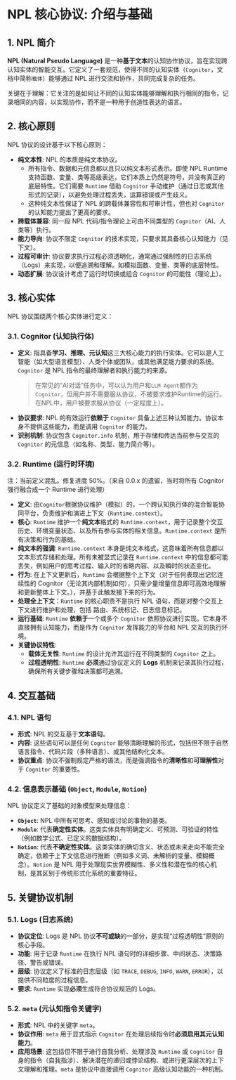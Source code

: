# NPL 核心协议: 介绍与基础
## 1. NPL 简介

**NPL (Natural Pseudo Language)** 是一种**基于文本**的认知协作协议，旨在实现跨认知实体的智能交互。它定义了一套规范，使得不同的认知实体（`Cognitor`，文档中简称`载体`）能够通过 NPL 进行交流和协作，共同完成复杂的任务。

关键在于理解：它关注的是如何让不同的认知实体能够理解和执行相同的指令，记录相同的内容，以实现协作，而不是一种用于创造性表达的语言。

## 2. 核心原则

NPL 协议的设计基于以下核心原则：

*   **纯文本性**: NPL 的本质是纯文本协议。
	- 所有指令、数据和元信息都以且只以纯文本形式表示。即使 NPL Runtime 支持函数、变量、类等高级表达，它们本质上仍然是符号，并没有真正的底层特性。它们需要  `Runtime` 借助 `Cognitor` 手动维护（通过日志或其他形式的记录），以避免处理过程丢失，运算错误或产生歧义。
	- 这种纯文本性保证了 NPL 的跨载体兼容性和可审计性，但也对 `Cognitor` 的认知能力提出了更高的要求。
*   **跨载体兼容**: 同一段 NPL 代码/指令理论上可由不同类型的 `Cognitor`（AI、人类等）执行。
*   **能力导向**: 协议不限定 `Cognitor` 的技术实现，只要求其具备核心认知能力（见下文）。
*   **过程可审计**: 协议要求执行过程必须透明化，通常通过强制性的日志系统（Logs）来实现，以便追溯和理解。如模拟函数、变量、类等的底层特性。
*   **动态扩展**: 协议设计考虑了运行时切换或组合 `Cognitor` 的可能性（理论上）。

## 3. 核心实体

NPL 协议围绕两个核心实体进行定义：

### 3.1. Cognitor (认知执行体)
*   **定义**: 指具备**学习、推理、元认知**这三大核心能力的执行实体。它可以是人工智能（如大型语言模型）、人类个体或团队，或其他满足能力要求的系统。`Cognitor` 是 NPL 指令的最终理解者和执行能力的来源。
	> 在常见的“AI对话”任务中，可以认为用户和`LLM Agent`都作为`Cognitor`，但用户并不需要服从协议，不被要求维护Runtime的运行。
	> 在NPL中，用户被要求服从协议（一定程度上）。
*   **协议要求**: NPL 的有效运行**依赖于** `Cognitor` 具备上述三种认知能力。协议本身不提供这些能力，而是调用 `Cognitor` 的能力。
*   **识别机制**: 协议包含 `Cognitor.info` 机制，用于存储和传达当前参与交互的 `Cognitor` 的元信息（如名称、类型、能力简介等）。

### 3.2. Runtime (运行时环境)
注：当前定义混乱。修复进度 50%。（来自 0.0.x 的遗留，当时将所有 Cognitor 强行融合成一个 Runtime 进行处理）

*   **定义**: 由`Cognitor`根据协议维护（模拟）的，一个跨认知执行体的混合智能协同平台，负责维护和演进上下文（`Runtime.context`）。
*   **核心**: `Runtime` 维护一个**纯文本**格式的 `Runtime.context`，用于记录整个交互历史、环境变量状态、以及所有参与实体的相关信息。`Runtime.context` 是所有决策和行为的基础。
*   **纯文本的强调**: `Runtime.context` 本身是纯文本格式，这意味着所有信息都以文本形式存储和处理。所有未被显式记录在 `Runtime.context` 中的信息都可能丢失，例如用户的思考过程、输入时的省略内容、以及瞬时的状态变化。
*   **行为**: 在上下文更新后，`Runtime` 会根据整个上下文（对于任何表现出记忆连续性的 Cognitor（无论其内部机制如何），只需少量增量信息即可高效地理解和更新整体上下文。），并基于此触发接下来的行为。
*  **处理全上下文**：`Runtime` 的核心职责不是执行 NPL 语句，而是对整个交互上下文进行维护和处理，包括 路由、系统标记、日志信息标记。
*   **运行基础**: `Runtime` **依赖于**一个或多个 `Cognitor` 依照协议进行实现。它本身不直接拥有认知能力，而是作为 `Cognitor` 发挥能力的平台和 NPL 交互的执行环境。
*   **关键协议特性**:
	*   **载体无关性**: `Runtime` 的设计允许其运行在不同类型的 `Cognitor` 之上。
	*   **过程透明性**: `Runtime` **必须**通过协议定义的 **Logs** 机制来记录其执行过程，确保所有关键步骤和决策都可追溯。

## 4. 交互基础

### 4.1. NPL 语句

*   **形式**: NPL 的交互基于**文本语句**。
*   **内容**: 这些语句可以是任何 `Cognitor` 能够清晰理解的形式，包括但不限于自然语言指令、代码片段（多种语言）、或其他结构化文本。
*   **协议重点**: 协议不强制规定严格的语法，而是强调指令的**清晰性**和**可理解性**对于 `Cognitor` 的重要性。

### 4.2. 信息表示基础 (`Object`, `Module`, `Notion`)

NPL 协议定义了基础的对象模型来处理信息：

*   **`Object`**: NPL 中所有可思考、感知或讨论的事物的基类。
*   **`Module`**: 代表**确定性实体**。这类实体具有明确定义、可预测、可验证的特性（例如数学公式、已定义的数据结构）。
*   **`Notion`**: 代表**不确定性实体**。这类实体的确切含义、状态或未来走向不能完全确定，依赖于上下文信息进行推断（例如多义词、未解析的变量、模糊概念）。`Notion` 是 NPL 用于处理现实世界模糊性、多义性和潜在性的核心机制，是其区别于传统形式化系统的重要特征。

## 5. 关键协议机制

### 5.1. Logs (日志系统)

*   **协议定位**: Logs 是 NPL 协议**不可或缺**的一部分，是实现“过程透明性”原则的核心手段。
*   **功能**: 用于记录 `Runtime` 在执行 NPL 语句时的详细步骤、中间状态、决策路径、警告或错误。
*   **层级**: 协议定义了标准的日志层级（如 `TRACE`, `DEBUG`, `INFO`, `WARN`, `ERROR`），以提供不同粒度的过程信息。
*   **要求**: `Runtime` 实现**必须**生成符合协议规范的 Logs。

### 5.2. `meta` (元认知指令关键字)

*   **形式**: NPL 中的关键字 `meta`。
*   **协议作用**: `meta` 用于显式指示 `Cognitor` 在处理后续指令时**必须启用其元认知能力**。
*   **应用场景**: 这包括但不限于进行自我分析、处理涉及 `Runtime` 或 `Cognitor` 自身的指令（自我指涉）、解决潜在的递归或悖论结构、或进行更深层次的上下文理解和推理。`meta` 是协议中直接调用 `Cognitor` 高级认知功能的一种机制。
